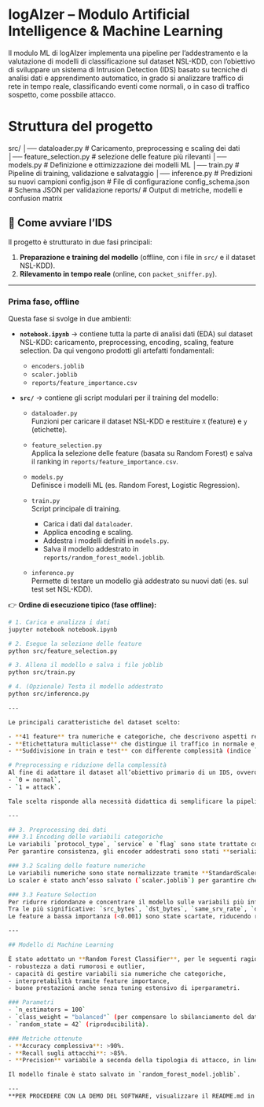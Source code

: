 
#  logAIzer – Modulo  Artificial Intelligence & Machine Learning

Il modulo ML di logAIzer implementa una pipeline per l’addestramento e la valutazione di modelli di classificazione sul dataset NSL-KDD, con l’obiettivo di sviluppare un sistema di Intrusion Detection (IDS) basato su tecniche di analisi dati e apprendimento automatico, in grado si analizzare traffico di rete in tempo reale, classificando eventi come normali, o in caso di traffico sospetto, come possbile attacco.

 #  Struttura del progetto
src/
│── dataloader.py # Caricamento, preprocessing e scaling dei dati
│── feature_selection.py # selezione delle feature più rilevanti
│── models.py # Definizione e ottimizzazione dei modelli ML
│── train.py # Pipeline di training, validazione e salvataggio
│── inference.py # Predizioni su nuovi campioni
config.json # File di configurazione
config_schema.json # Schema JSON per validazione
reports/ # Output di metriche, modelli e confusion matrix


## 🚀 Come avviare l’IDS

Il progetto è strutturato in due fasi principali:

1. **Preparazione e training del modello** (offline, con i file in `src/` e il dataset NSL-KDD).  
2. **Rilevamento in tempo reale** (online, con `packet_sniffer.py`).  

---

### Prima fase, offline

Questa fase si svolge in due ambienti:

- **`notebook.ipynb`** → contiene tutta la parte di analisi dati (EDA) sul dataset NSL-KDD: caricamento, preprocessing, encoding, scaling, feature selection. Da qui vengono prodotti gli artefatti fondamentali:
  - `encoders.joblib`
  - `scaler.joblib`
  - `reports/feature_importance.csv`

- **`src/`** → contiene gli script modulari per il training del modello:

  - `dataloader.py`  
    Funzioni per caricare il dataset NSL-KDD e restituire `X` (feature) e `y` (etichette).
  
  - `feature_selection.py`  
    Applica la selezione delle feature (basata su Random Forest) e salva il ranking in `reports/feature_importance.csv`.

  - `models.py`  
    Definisce i modelli ML (es. Random Forest, Logistic Regression).

  - `train.py`  
    Script principale di training.  
    - Carica i dati dal `dataloader`.  
    - Applica encoding e scaling.  
    - Addestra i modelli definiti in `models.py`.  
    - Salva il modello addestrato in `reports/random_forest_model.joblib`.

  - `inference.py`  
    Permette di testare un modello già addestrato su nuovi dati (es. sul test set NSL-KDD).  

👉 **Ordine di esecuzione tipico (fase offline):**

```bash
# 1. Carica e analizza i dati
jupyter notebook notebook.ipynb

# 2. Esegue la selezione delle feature
python src/feature_selection.py

# 3. Allena il modello e salva i file joblib
python src/train.py

# 4. (Opzionale) Testa il modello addestrato
python src/inference.py

---

Le principali caratteristiche del dataset scelto:

- **41 feature** tra numeriche e categoriche, che descrivono aspetti relativi a connessioni di rete (byte scambiati, protocolli, flag TCP, ecc.).
- **Etichettatura multiclasse** che distingue il traffico in normale e in diverse tipologie di attacco (DoS, Probe, U2R, R2L).
- **Suddivisione in train e test** con differente complessità (indice `difficulty`), pensata per valutare la capacità di generalizzazione dei modelli.

# Preprocessing e riduzione della complessità
Al fine di adattare il dataset all’obiettivo primario di un IDS, ovvero la distinzione tra traffico benigno e malevolo, le etichette multiclasse sono state ridotte ad una classificazione **binaria**:
- `0 = normal`,  
- `1 = attack`.  

Tale scelta risponde alla necessità didattica di semplificare la pipeline di training e garantire risultati chiari nella fase di dimostrazione.

---

## 3. Preprocessing dei dati
### 3.1 Encoding delle variabili categoriche
Le variabili `protocol_type`, `service` e `flag` sono state trattate con **Label Encoding**, trasformandole da stringhe a rappresentazioni numeriche poiché il Random Forest non richiede feature numeriche scalate su range specifici, ma necessita di un mapping consistente tra training e runtime.  
Per garantire consistenza, gli encoder addestrati sono stati **serializzati in un file unico (`encoders.joblib`)**, in modo da poter essere riutilizzati in fase di sniffing in tempo reale.

### 3.2 Scaling delle feature numeriche
Le variabili numeriche sono state normalizzate tramite **StandardScaler** (media=0, varianza=1). Questa operazione previene distorsioni dovute a grandezze eterogenee (es. `src_bytes` in migliaia di byte contro `diff_srv_rate` in [0,1]).  
Lo scaler è stato anch’esso salvato (`scaler.joblib`) per garantire che i dati runtime vengano trasformati con la stessa distribuzione statistica del training.

### 3.3 Feature Selection
Per ridurre ridondanze e concentrare il modello sulle variabili più informative, è stato applicato un **Random Forest Classifier** addestrato sul dataset preprocessato. L’analisi delle **feature importance** ha evidenziato che ~20 variabili spiegano oltre il 70% della capacità predittiva del modello.  
Tra le più significative: `src_bytes`, `dst_bytes`, `same_srv_rate`, `dst_host_srv_count`, `flag`.  
Le feature a bassa importanza (<0.001) sono state scartate, riducendo rumore e complessità.

---

## Modello di Machine Learning

È stato adottato un **Random Forest Classifier**, per le seguenti ragioni:  
- robustezza a dati rumorosi e outlier,  
- capacità di gestire variabili sia numeriche che categoriche,  
- interpretabilità tramite feature importance,  
- buone prestazioni anche senza tuning estensivo di iperparametri.  

### Parametri
- `n_estimators = 100`  
- `class_weight = "balanced"` (per compensare lo sbilanciamento del dataset)  
- `random_state = 42` (riproducibilità).  

### Metriche ottenute
- **Accuracy complessiva**: >90%.  
- **Recall sugli attacchi**: >85%.  
- **Precision** variabile a seconda della tipologia di attacco, in linea con i limiti intrinseci del dataset.  

Il modello finale è stato salvato in `random_forest_model.joblib`.

---
**PER PROCEDERE CON LA DEMO DEL SOFTWARE, visualizzare il README.md in IDS/.**